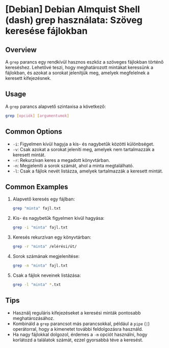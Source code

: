 # [Debian] Debian Almquist Shell (dash) grep használata: Szöveg keresése fájlokban

## Overview
A `grep` parancs egy rendkívül hasznos eszköz a szöveges fájlokban történő kereséshez. Lehetővé teszi, hogy meghatározott mintákat keressünk a fájlokban, és azokat a sorokat jelenítjük meg, amelyek megfelelnek a keresett kifejezésnek.

## Usage
A `grep` parancs alapvető szintaxisa a következő:

```bash
grep [opciók] [argumentumok]
```

## Common Options
- `-i`: Figyelmen kívül hagyja a kis- és nagybetűk közötti különbséget.
- `-v`: Csak azokat a sorokat jeleníti meg, amelyek nem tartalmazzák a keresett mintát.
- `-r`: Rekurzívan keres a megadott könyvtárban.
- `-n`: Megjeleníti a sorok számát, ahol a minta megtalálható.
- `-l`: Csak a fájlok nevét listázza, amelyek tartalmazzák a keresett mintát.

## Common Examples
1. Alapvető keresés egy fájlban:
   ```bash
   grep "minta" fajl.txt
   ```

2. Kis- és nagybetűk figyelmen kívül hagyása:
   ```bash
   grep -i "minta" fajl.txt
   ```

3. Keresés rekurzívan egy könyvtárban:
   ```bash
   grep -r "minta" /elérési/út/
   ```

4. Sorok számának megjelenítése:
   ```bash
   grep -n "minta" fajl.txt
   ```

5. Csak a fájlok neveinek listázása:
   ```bash
   grep -l "minta" *.txt
   ```

## Tips
- Használj reguláris kifejezéseket a keresési minták pontosabb meghatározásához.
- Kombináld a `grep` parancsot más parancsokkal, például a `pipe` (`|`) operátorral, hogy a kimenetet további feldolgozásra használd.
- Ha nagy fájlokkal dolgozol, érdemes a `-m` opciót használni, hogy korlátozd a találatok számát, ezzel gyorsabbá téve a keresést.